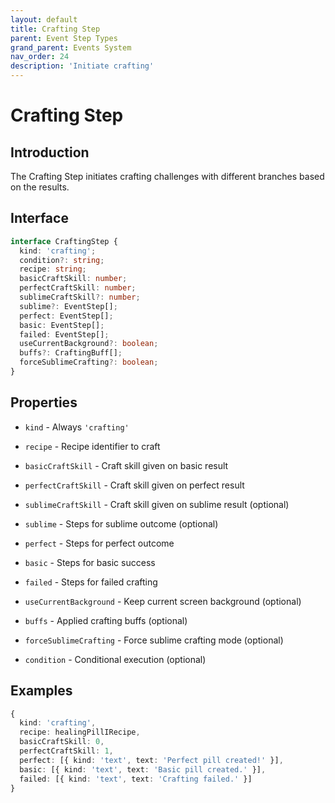 ```yaml
---
layout: default
title: Crafting Step
parent: Event Step Types
grand_parent: Events System
nav_order: 24
description: 'Initiate crafting'
---
```


# Crafting Step

## Introduction

The Crafting Step initiates crafting challenges with different branches based on the results.

## Interface

```typescript
interface CraftingStep {
  kind: 'crafting';
  condition?: string;
  recipe: string;
  basicCraftSkill: number;
  perfectCraftSkill: number;
  sublimeCraftSkill?: number;
  sublime?: EventStep[];
  perfect: EventStep[];
  basic: EventStep[];
  failed: EventStep[];
  useCurrentBackground?: boolean;
  buffs?: CraftingBuff[];
  forceSublimeCrafting?: boolean;
}
```

## Properties

- `kind` - Always `'crafting'`

- `recipe` - Recipe identifier to craft

- `basicCraftSkill` - Craft skill given on basic result

- `perfectCraftSkill` - Craft skill given on perfect result

- `sublimeCraftSkill` - Craft skill given on sublime result (optional)

- `sublime` - Steps for sublime outcome (optional)

- `perfect` - Steps for perfect outcome

- `basic` - Steps for basic success

- `failed` - Steps for failed crafting

- `useCurrentBackground` - Keep current screen background (optional)

- `buffs` - Applied crafting buffs (optional)

- `forceSublimeCrafting` - Force sublime crafting mode (optional)

- `condition` - Conditional execution (optional)

## Examples

```typescript
{
  kind: 'crafting',
  recipe: healingPillIRecipe,
  basicCraftSkill: 0,
  perfectCraftSkill: 1,
  perfect: [{ kind: 'text', text: 'Perfect pill created!' }],
  basic: [{ kind: 'text', text: 'Basic pill created.' }],
  failed: [{ kind: 'text', text: 'Crafting failed.' }]
}
```
